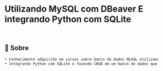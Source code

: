 # Utilizando MySQL com DBeaver E integrando Python com SQLite

 &#xa0;

## :dart: Sobre ##

```sh
• Conhecimento adquirido em cursos sobre banco de dados MySQL utilizando o DBeaver com os comandos SQL CRUD: DDL, DQL e DML
• Integrando Python com SQLite e fazendo CRUD em um banco de dados que simula uma livraria
```
